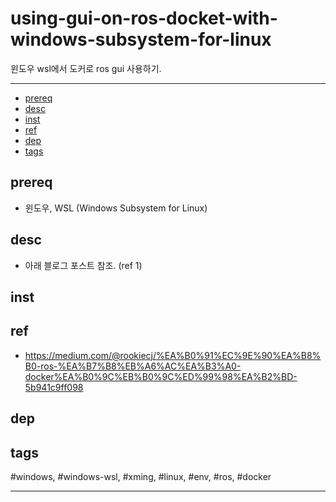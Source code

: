 # using-gui-on-ros-docket-with-windows-subsystem-for-linux

윈도우 wsl에서 도커로 ros gui 사용하기.

--------------------------

- [prereq](#prereq)
- [desc](#desc)
- [inst](#inst)
- [ref](#ref)
- [dep](#dep)
- [tags](#tags)

## prereq
- 윈도우, WSL (Windows Subsystem for Linux)

## desc
- 아래 블로그 포스트 참조. (ref 1)

## inst


## ref
- https://medium.com/@rookiecj/%EA%B0%91%EC%9E%90%EA%B8%B0-ros-%EA%B7%B8%EB%A6%AC%EA%B3%A0-docker%EA%B0%9C%EB%B0%9C%ED%99%98%EA%B2%BD-5b941c9ff098

## dep

## tags
  \#windows, \#windows-wsl, \#xming, \#linux, \#env, \#ros, \#docker



--------------------------


 